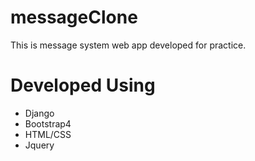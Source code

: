 # messageClone
This is message system web app developed for practice.

# Developed Using
* Django
* Bootstrap4
* HTML/CSS
* Jquery




